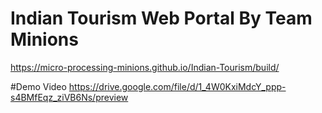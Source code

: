 # Indian Tourism Web Portal By Team Minions

https://micro-processing-minions.github.io/Indian-Tourism/build/

#Demo Video
https://drive.google.com/file/d/1_4W0KxiMdcY_ppp-s4BMfEqz_ziVB6Ns/preview